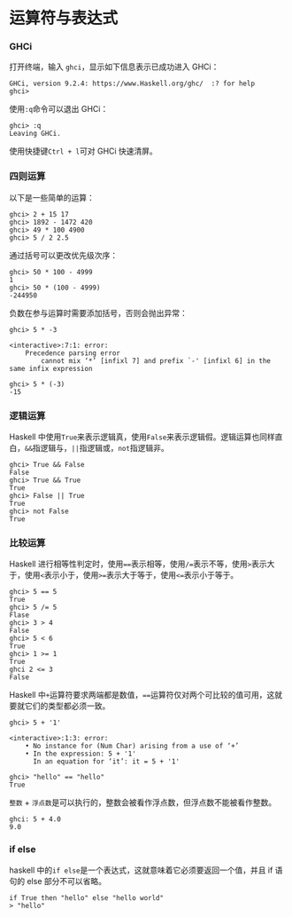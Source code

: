 # 运算符与表达式

### GHCi

打开终端，输入 `ghci`，显示如下信息表示已成功进入 GHCi：

```shell
GHCi, version 9.2.4: https://www.Haskell.org/ghc/  :? for help
ghci>
```

使用`:q`命令可以退出 GHCi：

```shell
ghci> :q
Leaving GHCi.
```

使用快捷键`Ctrl + l`可对 GHCi 快速清屏。

### 四则运算

以下是一些简单的运算：

```shell
ghci> 2 + 15 17
ghci> 1892 - 1472 420
ghci> 49 * 100 4900
ghci> 5 / 2 2.5
```

通过括号可以更改优先级次序：

```shell
ghci> 50 * 100 - 4999
1
ghci> 50 * (100 - 4999)
-244950
```

负数在参与运算时需要添加括号，否则会抛出异常：

```shell
ghci> 5 * -3

<interactive>:7:1: error:
    Precedence parsing error
        cannot mix ‘*’ [infixl 7] and prefix `-' [infixl 6] in the same infix expression

ghci> 5 * (-3)
-15
```

### 逻辑运算

Haskell 中使用`True`来表示逻辑真，使用`False`来表示逻辑假。逻辑运算也同样直白，`&&`指逻辑与，`||`指逻辑或，`not`指逻辑非。

```shell
ghci> True && False
False
ghci> True && True
True
ghci> False || True
True
ghci> not False
True
```

### 比较运算

Haskell 进行相等性判定时，使用`==`表示相等，使用`/=`表示不等，使用`>`表示大于，使用`<`表示小于，使用`>=`表示大于等于，使用`<=`表示小于等于。

```shell
ghci> 5 == 5
True
ghci> 5 /= 5
Flase
ghci> 3 > 4
False
ghci> 5 < 6
True
ghci> 1 >= 1
True
ghci 2 <= 3
False
```

Haskell 中`+`运算符要求两端都是数值，`==`运算符仅对两个可比较的值可用，这就要就它们的类型都必须一致。

```shell
ghci> 5 + '1'

<interactive>:1:3: error:
    • No instance for (Num Char) arising from a use of ‘+’
    • In the expression: 5 + '1'
      In an equation for ‘it’: it = 5 + '1'

ghci> "hello" == "hello"
True
```

`整数` + `浮点数`是可以执行的，整数会被看作浮点数，但浮点数不能被看作整数。

```shell
ghci: 5 + 4.0
9.0
```

### if else

haskell 中的`if else`是一个表达式，这就意味着它必须要返回一个值，并且 if 语句的 else 部分不可以省略。

```shell
if True then "hello" else "hello world"
> "hello"
```
